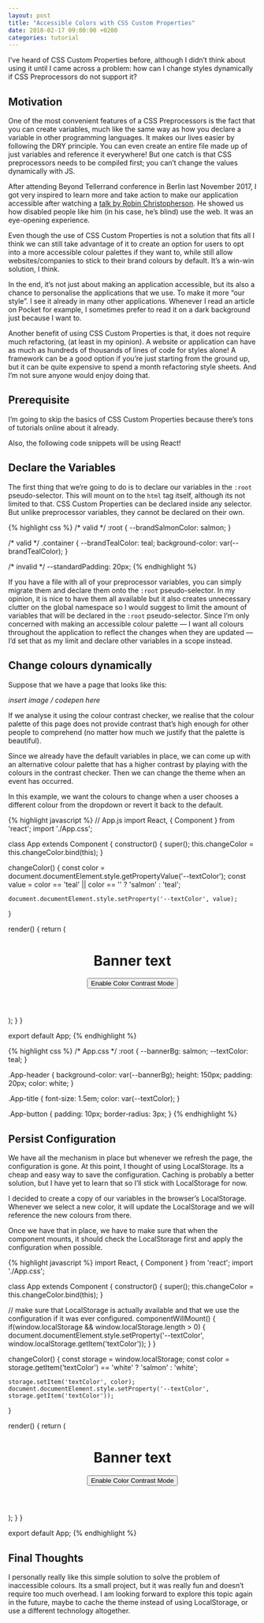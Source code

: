 ```yaml
---
layout: post
title: "Accessible Colors with CSS Custom Properties"
date: 2018-02-17 09:00:00 +0200
categories: tutorial
---
```


I’ve heard of CSS Custom Properties before, although I didn’t think about using it until I came across a problem: how can I change styles dynamically if CSS Preprocessors do not support it?

## Motivation
One of the most convenient features of a CSS Preprocessors is the fact that you can create variables, much like the same way as how you declare a variable in other programming languages. It makes our lives easier by following the DRY principle. You can even create an entire file made up of just variables and reference it everywhere! But one catch is that CSS preprocessors needs to be compiled first; you can’t change the values dynamically with JS.

After attending Beyond Tellerrand conference in Berlin last November 2017, I got very inspired to learn more and take action to make our application accessible after watching a [talk by Robin Christopherson](https://beyondtellerrand.com/events/berlin-2017/speakers/robin-christopherson#talk). He showed us how disabled people like him (in his case, he’s blind) use the web. It was an eye-opening experience.

Even though the use of CSS Custom Properties is not a solution that fits all I think we can still take advantage of it to create an option for users to opt into a more accessible colour palettes if they want to, while still allow websites/companies to stick to their brand colours by default. It’s a win-win solution, I think.

In the end, it’s not just about making an application accessible, but its also a chance to personalise the applications that we use. To make it more “our style”. I see it already in many other applications. Whenever I read an article on Pocket for example, I sometimes prefer to read it on a dark background just because I want to.

Another benefit of using CSS Custom Properties is that, it does not require much refactoring, (at least in my opinion). A website or application can have as much as hundreds of thousands of lines of code for styles alone! A framework can be a good option if you’re just starting from the ground up, but it can be quite expensive to spend a month refactoring style sheets. And I’m not sure anyone would enjoy doing that.

## Prerequisite
I’m going to skip the basics of CSS Custom Properties because there’s tons of tutorials online about it already.

Also, the following code snippets will be using React!

## Declare the Variables
The first thing that we’re going to do is to declare our variables in the `:root` pseudo-selector. This will mount on to the `html` tag itself, although its not limited to that. CSS Custom Properties can be declared inside any selector. But unlike preprocessor variables, they cannot be declared on their own.

{% highlight css %}
/* valid */
:root {
  --brandSalmonColor: salmon;
}

/* valid */
.container {
  --brandTealColor: teal;
  background-color: var(--brandTealColor);
}

/* invalid */
--standardPadding: 20px;
{% endhighlight %}

If you have a file with all of your preprocessor variables, you can simply migrate them and declare them onto the `:root` pseudo-selector. In my opinion, it is nice to have them all available but it also creates unnecessary clutter on the global namespace so I would suggest to limit the amount of variables that will be declared in the `:root` pseudo-selector. Since I’m only concerned with making an accessible colour palette — I want all colours throughout the application to reflect the changes when they are updated — I’d set that as my limit and declare other variables in a scope instead.

## Change colours dynamically
Suppose that we have a page that looks like this:

*insert image / codepen here*

If we analyse it using the colour contrast checker, we realise that the colour palette of this page does not provide contrast that’s high enough for other people to comprehend (no matter how much we justify that the palette is beautiful).

Since we already have the default variables in place, we can come up with an alternative colour palette that has a higher contrast by playing with the colours in the contrast checker. Then we can change the theme when an event has occurred.

In this example, we want the colours to change when a user chooses a different colour from the dropdown or revert it back to the default.

{% highlight javascript %}
// App.js
import React, { Component } from 'react';
import './App.css';

class App extends Component {
  constructor() {
    super();
    this.changeColor = this.changeColor.bind(this);
  }

  changeColor() {
    const color = document.documentElement.style.getPropertyValue('--textColor');
    const value = color == 'teal' || color == '' ? 'salmon' : 'teal';

    document.documentElement.style.setProperty('--textColor', value);
  }

  render() {
        return (
          <div className="App">
            <header className="App-header">
               <h1 className="App-title">Banner text</h1>
              <button onClick={this.changeColor}
                className="App-button">
                Enable Color Contrast Mode
              </button>
             </header>
          </div>
        );
      }
}

export default App;
{% endhighlight %}

{% highlight css %}
/* App.css */
:root {
  --bannerBg: salmon;
  --textColor: teal;
}

.App-header {
  background-color: var(--bannerBg);
  height: 150px;
  padding: 20px;
  color: white;
}

.App-title {
  font-size: 1.5em;
  color: var(--textColor);
}

.App-button {
  padding: 10px;
  border-radius: 3px;
}
{% endhighlight %}

## Persist Configuration
We have all the mechanism in place but whenever we refresh the page, the configuration is gone. At this point, I thought of using LocalStorage. Its a cheap and easy way to save the configuration. Caching is probably a better solution, but I have yet to learn that so I’ll stick with LocalStorage for now.

I decided to create a copy of our variables in the browser’s LocalStorage. Whenever we select a new color, it will update the LocalStorage and we will reference the new colours from there.

Once we have that in place, we have to make sure that when the component mounts, it should check the LocalStorage first and apply the configuration when possible.

{% highlight javascript %}
import React, { Component } from 'react';
import './App.css';

class App extends Component {
  constructor() {
    super();
    this.changeColor = this.changeColor.bind(this);
  }

  // make sure that LocalStorage is actually available and that we use the configuration if it was ever configured.
  componentWillMount() {
    if(window.localStorage && window.localStorage.length > 0) {
      document.documentElement.style.setProperty('--textColor', window.localStorage.getItem('textColor'));
    }
  }

  changeColor() {
    const storage = window.localStorage;
    const color = storage.getItem('textColor') == 'white' ? 'salmon' : 'white';

    storage.setItem('textColor', color);
    document.documentElement.style.setProperty('--textColor', storage.getItem('textColor'));
  }

  render() {
        return (
          <div className="App">
            <header className="App-header">
               <h1 className="App-title">Banner text</h1>
              <button onClick={this.changeColor}
                className="App-button">
                Enable Color Contrast Mode
              </button>
             </header>
          </div>
        );
      }
}

export default App;
{% endhighlight %}


## Final Thoughts
I personally really like this simple solution to solve the problem of inaccessible colours. Its a small project, but it was really fun and doesn’t require too much overhead. I am looking forward to explore this topic again in the future, maybe to cache the theme instead of using LocalStorage, or use a different technology altogether.

